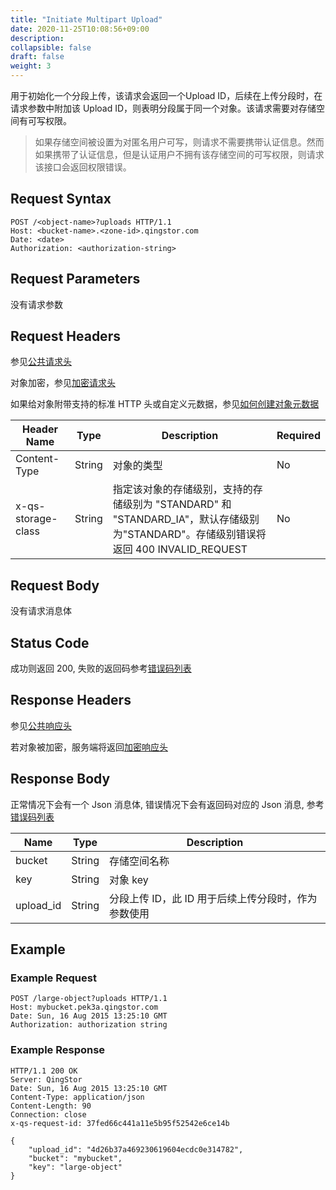 ```yaml
---
title: "Initiate Multipart Upload"
date: 2020-11-25T10:08:56+09:00
description:
collapsible: false
draft: false
weight: 3
---
```




用于初始化一个分段上传，该请求会返回一个Upload ID，后续在上传分段时，在请求参数中附加该 Upload ID，则表明分段属于同一个对象。该请求需要对存储空间有可写权限。

> 如果存储空间被设置为对匿名用户可写，则请求不需要携带认证信息。然而如果携带了认证信息，但是认证用户不拥有该存储空间的可写权限，则请求该接口会返回权限错误。

## Request Syntax

```http
POST /<object-name>?uploads HTTP/1.1
Host: <bucket-name>.<zone-id>.qingstor.com
Date: <date>
Authorization: <authorization-string>
```

## Request Parameters

没有请求参数

## Request Headers

参见[公共请求头](../../../common_header/)

对象加密，参见[加密请求头](../../../common/encryption/#加密请求头)

 如果给对象附带支持的标准 HTTP 头或自定义元数据，参见[如何创建对象元数据](https://docs.qingcloud.com/qingstor/api/common/metadata#如何创建对象元数据)

| Header Name | Type | Description | Required |
| --- | --- | --- | --- |
| Content-Type | String | 对象的类型 | No |
| x-qs-storage-class | String | 指定该对象的存储级别，支持的存储级别为 "STANDARD" 和 "STANDARD_IA"，默认存储级别为"STANDARD"。存储级别错误将返回 400 INVALID_REQUEST | No |

## Request Body

没有请求消息体

## Status Code

成功则返回 200, 失败的返回码参考[错误码列表](../../../error_code/)

## Response Headers

参见[公共响应头](../../../common_header/)

若对象被加密，服务端将返回[加密响应头](../../../common/encryption/#加密响应头)

## Response Body

正常情况下会有一个 Json 消息体, 错误情况下会有返回码对应的 Json 消息, 参考[错误码列表](../../../error_code/)

| Name | Type | Description |
| --- | --- | --- |
| bucket | String | 存储空间名称 |
| key | String | 对象 key |
| upload_id | String | 分段上传 ID，此 ID 用于后续上传分段时，作为参数使用 |

## Example

### Example Request

```http
POST /large-object?uploads HTTP/1.1
Host: mybucket.pek3a.qingstor.com
Date: Sun, 16 Aug 2015 13:25:10 GMT
Authorization: authorization string
```

### Example Response

```http
HTTP/1.1 200 OK
Server: QingStor
Date: Sun, 16 Aug 2015 13:25:10 GMT
Content-Type: application/json
Content-Length: 90
Connection: close
x-qs-request-id: 37fed66c441a11e5b95f52542e6ce14b

{
    "upload_id": "4d26b37a469230619604ecdc0e314782",
    "bucket": "mybucket",
    "key": "large-object"
}
```
